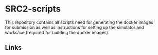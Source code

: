 # SRC2-scripts
This repository contains all scripts need for generating the docker images for submission as well as instructions for setting up the simulator and worksace (required for building the docker images).
  

## Links
